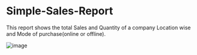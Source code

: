# Simple-Sales-Report

This report shows the total Sales and Quantity of a company Location wise and Mode of purchase(online or offline).

![image](https://user-images.githubusercontent.com/86780062/136645184-62fbdd23-af88-4bea-a0aa-e4abdb4e2fd1.png)
